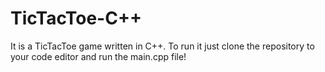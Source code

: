 # TicTacToe-C++

It is a TicTacToe game written in C++. To run it just clone the repository to your code editor and run the main.cpp file!
